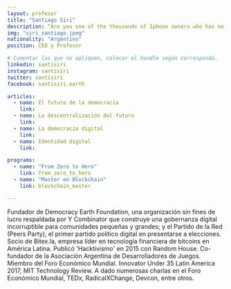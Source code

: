 ```yaml
---
layout: profesor
title: "Santiago Siri"
description: “Are you one of the thousands of Iphone owners who has no idea that they can get free games for their Iphone? It’s pretty cool“
img: "siri_santiago.jpeg"
nationality: "Argentino"
position: CEO y Profesor

# Comentar las que no apliquen, colocar el handle según corresponda.
linkedin: santisiri
instagram: santisiri
twitter: santisiri
facebook: santisiri.earth

articles:
  - name: El futuro de la democracia
    link:
  - name: La descentralización del futuro
    link:
  - name: La democracia digital
    link:
  - name: Identidad digital
    link:

programs:
  - name: "From Zero to Hero"
    link: from_zero_to_hero
  - name: "Master en Blockchain"
    link: blockchain_master

---
```



Fundador de Democracy Earth Foundation, una organización sin fines de lucro respaldada por Y Combinator que construye una gobernanza digital incorruptible para comunidades pequeñas y grandes; y el Partido de la Red (Peers Party), el primer partido político digital en presentarse a elecciones. Socio de Bitex.la, empresa líder en tecnología financiera de bitcoins en América Latina. Publicó 'Hacktivismo' en 2015 con Random House. Co- fundador de la Asociación Argentina de Desarrolladores de Juegos. Miembro del Foro Económico Mundial. Innovator Under 35 Latin America 2017, MIT Technology Review. A dado numerosas charlas en el Foro Económico Mundial, TEDx, RadicalXChange, Devcon, entre otros.
